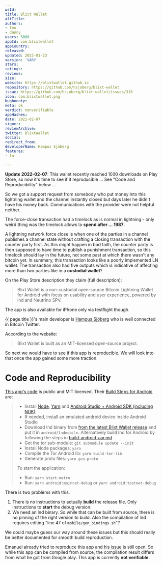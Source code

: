 ```yaml
---
wsId: 
title: Blixt Wallet
altTitle: 
authors:
- leo
- danny
users: 5000
appId: com.blixtwallet
appCountry: 
released: 
updated: 2025-01-23
version: 'VARY'
stars: 
ratings: 
reviews: 
size: 
website: https://blixtwallet.github.io
repository: https://github.com/hsjoberg/blixt-wallet
issue: https://github.com/hsjoberg/blixt-wallet/issues/318
icon: com.blixtwallet.png
bugbounty: 
meta: ok
verdict: nonverifiable
appHashes: 
date: 2022-02-07
signer: 
reviewArchive: 
twitter: BlixtWallet
social: 
redirect_from: 
developerName: Hampus Sjöberg
features:
- ln

---
```


**Update 2022-02-07**: This wallet recently reached 1000 downloads on Play
Store, so now it's time to see if it reproducible ...
See "Code and Reproducibility" below ...

So we got a support request from somebody who put money into this lightning wallet
and the channel instantly closed but days later he didn't have his money back.
Communications with the provider were not helpful neither.

The force-close transaction had a timelock as is normal in lightning - only weird
thing was the timelock allows to **spend after ... 1987**.

A lightning network force close is when one of the parties in a channel publishes
a channel state without crafting a closing transaction with the counter party
first. As this might happen in bad faith, the counter party is then supposed to
have time to publish a punishment transaction, so this timelock should lay in
the future, not some past at which there wasn't any bitcoin yet. In summary, this
transaction looks like a poorly implemented LN wallet. The transaction also had
five outputs which is indicative of affecting more than two parties like in a
**custodial wallet**?

On the Play Store description they claim (full description):

> Blixt Wallet is a non-custodial open-source Bitcoin Lightning Wallet for
  Android with focus on usability and user experience, powered by lnd and
  Neutrino SPV.

The app is also available for iPhone only via testflight though.

{{ page.title }}'s main developer is
[Hampus Sjöberg](https://twitter.com/hampus_s)
who is well connected in Bitcoin Twitter.

According to the website:

> Blixt Wallet is built as an MIT-licensed open-source project.

So next we would have to see if this app is reproducible. We will look into that
once the app gained some more traction.

# Code and Reproducibility

[This app's code](https://github.com/hsjoberg/blixt-wallet) is public and MIT
licensed. Their
[Build Steps for Android](https://github.com/hsjoberg/blixt-wallet#android) are:

> - Install [Node](https://nodejs.org), [Yarn](https://classic.yarnpkg.com) and
    [Android Studio + Android SDK (including NDK)](https://developer.android.com/studio/)
> - If needed, install an emulated android device inside Android Studio
> - Download lnd binary from
    [from the latest Blixt Wallet release](https://github.com/hsjoberg/blixt-wallet/releases)
    and put it in `android/lndmobile`. Alternatively build lnd for Android by
    following the steps in [build-android-aar.md](build-android-aar.md)
> - Get the tor sub-module: `git submodule update --init`
> - Install Node packages: `yarn`
> - Compile the Tor Android lib: `yarn build-tor-lib`
> - Generate proto files: `yarn gen-proto`
> 
> To start the application:
> - Run: `yarn start-metro`
> - Run: `yarn android:mainnet-debug` or `yarn android:testnet-debug`

There is two problems with this.

1. There is no instructions to actually **build** the release file. Only
   instructions to **start** the debug version.
1. We need an lnd binary. So while that can be built from source, there is no
   pinning of the right version to build. Also the compilation of lnd requires
   editing "line 47 of `mobile/gen_bindings.sh`"?

We could maybe guess our way around these issues but this should really be
better documented for smooth build reproduction.

Emanuel already tried to reproduce this app and
[his issue](https://github.com/hsjoberg/blixt-wallet/issues/318) is still open.
So while this app can be compiled from source, the compilation result differs
from what he got from Google play. This app is currently **not verifiable**.
